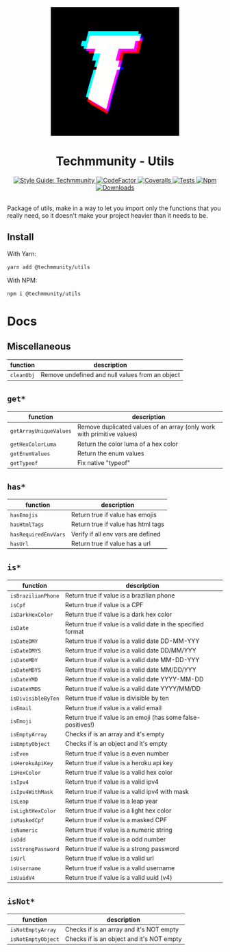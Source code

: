 <div align="center">

<img src="https://github.com/techmmunity/eslint-config/raw/master/resources/logo.gif" width="300" height="300">

# Techmmunity - Utils

<a href="https://github.com/techmmunity/eslint-config">
	<img src="https://img.shields.io/badge/style%20guide-Techmmunity-01d2ce?style=for-the-badge" alt="Style Guide: Techmmunity">
</a>
<a href="https://www.codefactor.io/repository/github/techmmunity/utils">
	<img src="https://www.codefactor.io/repository/github/techmmunity/utils/badge?style=for-the-badge" alt="CodeFactor">
</a>
<a href="https://coveralls.io/github/techmmunity/utils?branch=master">
	<img src="https://img.shields.io/coveralls/github/techmmunity/utils/master?style=for-the-badge" alt="Coveralls">
</a>
<a href="https://github.com/techmmunity/utils/actions/workflows/coverage.yml">
	<img src="https://img.shields.io/github/workflow/status/techmmunity/utils/Collect%20Coverage?label=tests&logo=github&style=for-the-badge" alt="Tests">
</a>
<a href="https://www.npmjs.com/package/@techmmunity/utils">
	<img src="https://img.shields.io/npm/v/@techmmunity/utils.svg?color=CC3534&style=for-the-badge" alt="Npm">
</a>
<a href="https://www.npmjs.com/package/@techmmunity/utils">
	<img src="https://img.shields.io/npm/dw/@techmmunity/utils.svg?style=for-the-badge" alt="Downloads">
</a>

<br>
<br>

</div>

Package of utils, make in a way to let you import only the functions that you really need, so it doesn't make your project heavier than it needs to be.

## Install

With Yarn:

```sh
yarn add @techmmunity/utils
```

With NPM:

```sh
npm i @techmmunity/utils
```

# Docs

## Miscellaneous

| function   | description                                     |
| ---------- | ----------------------------------------------- |
| `cleanObj` | Remove undefined and null values from an object |

## `get*`

| function               | description                                                            |
| ---------------------- | ---------------------------------------------------------------------- |
| `getArrayUniqueValues` | Remove duplicated values of an array (only work with primitive values) |
| `getHexColorLuma`      | Return the color luma of a hex color                                   |
| `getEnumValues`        | Return the enum values                                                 |
| `getTypeof`            | Fix native "typeof"                                                    |

## `has*`

| function             | description                        |
| -------------------- | ---------------------------------- |
| `hasEmojis`          | Return true if value has emojis    |
| `hasHtmlTags`        | Return true if value has html tags |
| `hasRequiredEnvVars` | Verify if all env vars are defined |
| `hasUrl`             | Return true if value has a url     |

## `is*`

| function           | description                                                  |
| ------------------ | ------------------------------------------------------------ |
| `isBrazilianPhone` | Return true if value is a brazilian phone                    |
| `isCpf`            | Return true if value is a CPF                                |
| `isDarkHexColor`   | Return true if value is a dark hex color                     |
| `isDate`           | Return true if value is a valid date in the specified format |
| `isDateDMY`        | Return true if value is a valid date DD-MM-YYY               |
| `isDateDMYS`       | Return true if value is a valid date DD/MM/YYY               |
| `isDateMDY`        | Return true if value is a valid date MM-DD-YYY               |
| `isDateMDYS`       | Return true if value is a valid date MM/DD/YYY               |
| `isDateYMD`        | Return true if value is a valid date YYYY-MM-DD              |
| `isDateYMDS`       | Return true if value is a valid date YYYY/MM/DD              |
| `isDivisibleByTen` | Return true if value is divisible by ten                     |
| `isEmail`          | Return true if value is a valid email                        |
| `isEmoji`          | Return true if value is an emoji (has some false-positives!) |
| `isEmptyArray`     | Checks if is an array and it's empty                         |
| `isEmptyObject`    | Checks if is an object and it's empty                        |
| `isEven`           | Return true if value is a even number                        |
| `isHerokuApiKey`   | Return true if value is a heroku api key                     |
| `isHexColor`       | Return true if value is a valid hex color                    |
| `isIpv4`           | Return true if value is a valid ipv4                         |
| `isIpv4WithMask`   | Return true if value is a valid ipv4 with mask               |
| `isLeap`           | Return true if value is a leap year                          |
| `isLightHexColor`  | Return true if value is a light hex color                    |
| `isMaskedCpf`      | Return true if value is a masked CPF                         |
| `isNumeric`        | Return true if value is a numeric string                     |
| `isOdd`            | Return true if value is a odd number                         |
| `isStrongPassword` | Return true if value is a strong password                    |
| `isUrl`            | Return true if value is a valid url                          |
| `isUsername`       | Return true if value is a valid username                     |
| `isUuidV4`         | Return true if value is a valid uuid (v4)                    |

## `isNot*`

| function           | description                               |
| ------------------ | ----------------------------------------- |
| `isNotEmptyArray`  | Checks if is an array and it's NOT empty  |
| `isNotEmptyObject` | Checks if is an object and it's NOT empty |
